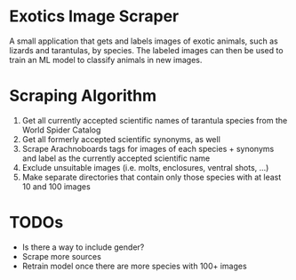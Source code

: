 # Exotics Image Scraper
A small application that gets and labels images of exotic animals, such as lizards and tarantulas, by species.
The labeled images can then be used to train an ML model to classify animals in new images.

# Scraping Algorithm
1) Get all currently accepted scientific names of tarantula species from the World Spider Catalog
2) Get all formerly accepted scientific synonyms, as well
3) Scrape Arachnoboards tags for images of each species + synonyms and label as the currently accepted scientific name
4) Exclude unsuitable images (i.e. molts, enclosures, ventral shots, ...)
5) Make separate directories that contain only those species with at least 10 and 100 images

# TODOs
* Is there a way to include gender?
* Scrape more sources
* Retrain model once there are more species with 100+ images
